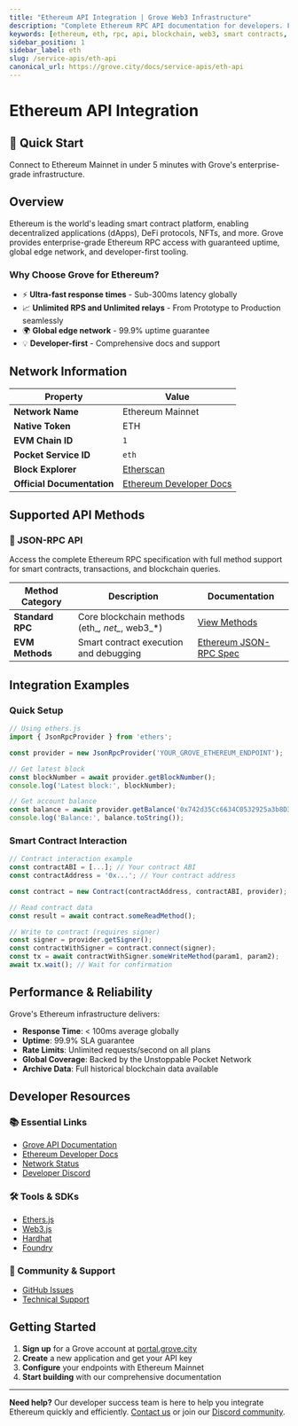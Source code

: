 ```yaml
---
title: "Ethereum API Integration | Grove Web3 Infrastructure"
description: "Complete Ethereum RPC API documentation for developers. Fast, reliable Ethereum blockchain access with Grove's enterprise infrastructure. Get started in minutes."
keywords: [ethereum, eth, rpc, api, blockchain, web3, smart contracts, defi, nft, evm, grove, infrastructure, developers, integration]
sidebar_position: 1
sidebar_label: eth
slug: /service-apis/eth-api
canonical_url: https://grove.city/docs/service-apis/eth-api
---
```


# Ethereum API Integration

<div style={{background: "linear-gradient(135deg, #627eea 0%, #764ba2 100%)", color: "white", padding: "1.5rem", borderRadius: "8px", margin: "1rem 0"}}>
  <h2 style={{color: "white", marginTop: 0}}>🚀 Quick Start</h2>
  <p style={{marginBottom: 0, fontSize: "1.1rem"}}>Connect to Ethereum Mainnet in under 5 minutes with Grove's enterprise-grade infrastructure.</p>
</div>

## Overview

Ethereum is the world's leading smart contract platform, enabling decentralized applications (dApps), DeFi protocols, NFTs, and more. Grove provides enterprise-grade Ethereum RPC access with guaranteed uptime, global edge network, and developer-first tooling.

### Why Choose Grove for Ethereum?

- ⚡ **Ultra-fast response times** - Sub-300ms latency globally
- 📈 **Unlimited RPS and Unlimited relays** - From Prototype to Production seamlessly
- 🌍 **Global edge network** - 99.9% uptime guarantee
- 💡 **Developer-first** - Comprehensive docs and support

## Network Information

| Property | Value |
|----------|-------|
| **Network Name** | Ethereum Mainnet |
| **Native Token** | ETH |
| **EVM Chain ID** | `1` |
| **Pocket Service ID** | `eth` |
| **Block Explorer** | [Etherscan](https://etherscan.io) |
| **Official Documentation** | [Ethereum Developer Docs](https://ethereum.org/en/developers/docs/) |

## Supported API Methods

### 🔌 JSON-RPC API
Access the complete Ethereum RPC specification with full method support for smart contracts, transactions, and blockchain queries.

| Method Category | Description | Documentation |
|-----------------|-------------|---------------|
| **Standard RPC** | Core blockchain methods (eth_*, net_*, web3_*) | [View Methods](../grove-api/api-definition/definition#json-rpc-supported-methods) |
| **EVM Methods** | Smart contract execution and debugging | [Ethereum JSON-RPC Spec](https://ethereum.org/en/developers/docs/apis/json-rpc/) |

## Integration Examples

### Quick Setup

```javascript
// Using ethers.js
import { JsonRpcProvider } from 'ethers';

const provider = new JsonRpcProvider('YOUR_GROVE_ETHEREUM_ENDPOINT');

// Get latest block
const blockNumber = await provider.getBlockNumber();
console.log('Latest block:', blockNumber);

// Get account balance
const balance = await provider.getBalance('0x742d35Cc6634C0532925a3b8D341EAF9fec0D30D');
console.log('Balance:', balance.toString());
```

### Smart Contract Interaction

```javascript
// Contract interaction example
const contractABI = [...]; // Your contract ABI
const contractAddress = '0x...'; // Your contract address

const contract = new Contract(contractAddress, contractABI, provider);

// Read contract data
const result = await contract.someReadMethod();

// Write to contract (requires signer)
const signer = provider.getSigner();
const contractWithSigner = contract.connect(signer);
const tx = await contractWithSigner.someWriteMethod(param1, param2);
await tx.wait(); // Wait for confirmation
```

## Performance & Reliability

Grove's Ethereum infrastructure delivers:

- **Response Time**: < 100ms average globally
- **Uptime**: 99.9% SLA guarantee  
- **Rate Limits**: Unlimited requests/second on all plans
- **Global Coverage**: Backed by the Unstoppable Pocket Network
- **Archive Data**: Full historical blockchain data available

## Developer Resources

### 📚 Essential Links
- [Grove API Documentation](../grove-api/overview/grove-api)
- [Ethereum Developer Docs](https://ethereum.org/en/developers/docs/)
- [Network Status](https://status.grove.city)
- [Developer Discord](https://discord.gg/build-with-grove)

### 🛠️ Tools & SDKs
- [Ethers.js](https://docs.ethers.io/)
- [Web3.js](https://web3js.readthedocs.io/)
- [Hardhat](https://hardhat.org/)
- [Foundry](https://getfoundry.sh/)

### 💬 Community & Support
- [GitHub Issues](https://github.com/buildwithgrove/path)  
- [Technical Support](https://discord.com/channels/824324475256438814/1150805396085293106)

## Getting Started

1. **Sign up** for a Grove account at [portal.grove.city](https://portal.grove.city)
2. **Create** a new application and get your API key
3. **Configure** your endpoints with Ethereum Mainnet
4. **Start building** with our comprehensive documentation

---

<div style={{background: "#f8f9fa", padding: "1rem", borderLeft: "4px solid #007bff", margin: "1rem 0"}}>
  <strong>Need help?</strong> Our developer success team is here to help you integrate Ethereum quickly and efficiently. <a href="mailto:portal@grove.city">Contact us</a> or join our <a href="https://discord.gg/build-with-grove">Discord community</a>.
</div>
